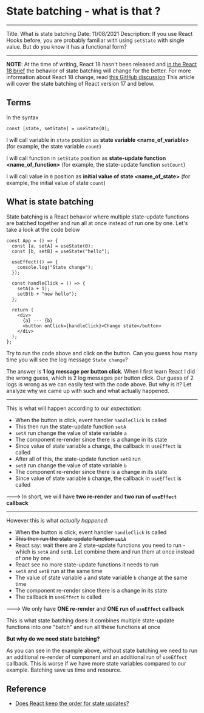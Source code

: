 # State batching - what is that ?

---

Title: What is state batching
Date: 11/08/2021
Description: If you use React Hooks before, you are probably familiar with using `setState` with single value. But do you know it has a functional form?

---

**NOTE**: At the time of writing, React 18 hasn't been released and [in the React 18 brief](https://reactjs.org/blog/2021/06/08/the-plan-for-react-18.html) the behavior of state batching will change for the better. For more information about React 18 change, read [this GitHub discussion](https://github.com/reactwg/react-18/discussions/4) This article will cover the state batching of React version 17 and below.

## Terms

In the syntax

```tsx
const [state, setState] = useState(0);
```

I will call variable in `state` position as **state variable <name_of_variable>** (for example, the state variable `count`)

I will call function in `setState` position as **state-update function <name_of_function>** (for example, the state-update function `setCount`)

I will call value in `0` position as **initial value of state <name_of_state>** (for example, the initial value of state `count`)

## What is state batching

State batching is a React behavior where multiple state-update functions are batched together and run all at once instead of run one by one. Let's take a look at the code below

```tsx
const App = () => {
  const [a, setA] = useState(0);
  const [b, setB] = useState("hello");

  useEffect(() => {
    console.log("State change");
  });

  const handleClick = () => {
    setA(a + 1);
    setB(b + "new hello");
  };

  return (
    <div>
      {a} --- {b}
      <button onClick={handleClick}>Change state</button>
    </div>
  );
};
```

Try to run the code above and click on the button. Can you guess how many time you will see the log message `State change`?

The answer is **1 log message per button click**. When I first learn React I did the wrong guess, which is 2 log messages per button click. Our guess of 2 logs is wrong as we can easily test with the code above. But why is it? Let analyze why we came up with such and what actually happened.

---

This is what will happen according to our _expectation_:

- When the button is click, event handler `handleClick` is called
- This then run the state-update function `setA`
- `setA` run change the value of state variable `a`
- The component re-render since there is a change in its state
- Since value of state variable `a` change, the callback in `useEffect` is called
- After all of this, the state-update function `setB` run
- `setB` run change the value of state variable `b`
- The component re-render since there is a change in its state
- Since value of state variable `b` change, the callback in `useEffect` is called

---> In short, we will have **two re-render** and **two run of `useEffect` callback**

---

However this is what _actually happened_:

- When the button is click, event handler `handleClick` is called
- ~~This then run the state-update function `setA`~~
- React say: wait there are 2 state-update functions you need to run - which is `setA` and `setB`. Let combine them and run them at once instead of one by one
- React see no more state-update functions it needs to run
- `setA` and `setB` run at the same time
- The value of state variable `a` and state variable `b` change at the same time
- The component re-render since there is a change in its state
- The callback in `useEffect` is called

---> We only have **ONE re-render** and **ONE run of `useEffect` callback**

This is what state batching does: it combines multiple state-update functions into one "batch" and run all these functions at once

**But why do we need state batching?**

As you can see in the example above, without state batching we need to run an additional re-render of component and an additional run of `useEffect` callback. This is worse if we have more state variables compared to our example. Batching save us time and resource.

## Reference

- [Does React keep the order for state updates?](https://stackoverflow.com/questions/48563650/does-react-keep-the-order-for-state-updates/48610973#48610973)
